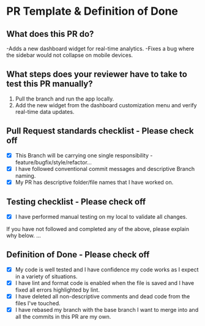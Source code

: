 # PR Template & Definition of Done

## What does this PR do?

-Adds a new dashboard widget for real-time analytics.
-Fixes a bug where the sidebar would not collapse on mobile devices.


## What steps does your reviewer have to take to test this PR manually?

1. Pull the branch and run the app locally.
2. Add the new widget from the dashboard customization menu and verify real-time data updates.

## Pull Request standards checklist - Please check off

- [x] This Branch will be carrying one single responsibility - feature/bugfix/style/refactor...
- [x] I have followed conventional commit messages and descriptive Branch naming.
- [x] My PR has descriptive folder/file names that I have worked on.

## Testing checklist - Please check off

- [x] I have performed manual testing on my local to validate all changes.

If you have not followed and completed any of the above, please explain why below.
...

## Definition of Done - Please check off
- [x] My code is well tested and I have confidence my code works as I expect in a variety of situations.
- [x] I have lint and format code is enabled when the file is saved and I have fixed all errors highlighted by lint.
- [x] I have deleted all non-descriptive comments and dead code from the files I've touched.
- [x] I have rebased my branch with the base branch I want to merge into and all the commits in this PR are my own.
